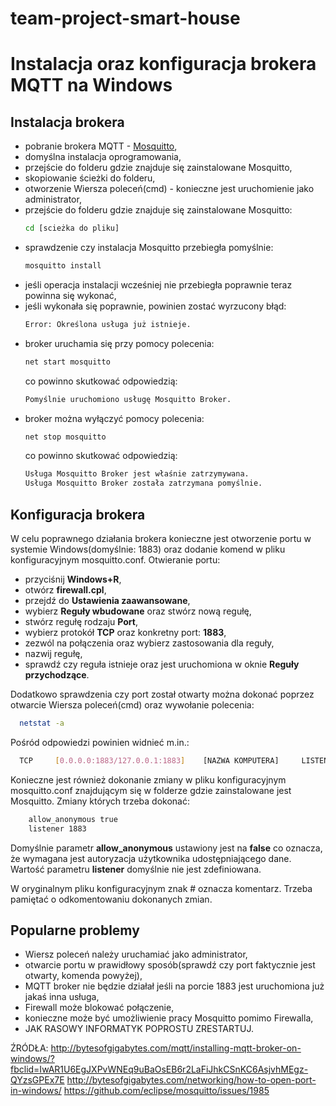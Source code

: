 # team-project-smart-house

# Instalacja oraz konfiguracja brokera MQTT na Windows
## Instalacja brokera
  - pobranie brokera MQTT - [Mosquitto](https://mosquitto.org/download/),
  - domyślna instalacja oprogramowania,
  - przejście do folderu gdzie znajduje się zainstalowane Mosquitto,
  - skopiowanie ścieżki do folderu,
  - otworzenie Wiersza poleceń(cmd) - konieczne jest uruchomienie jako administrator,
  - przejście do folderu gdzie znajduje się zainstalowane Mosquitto:
     ```sh
     cd [scieżka do pliku]
     ```
  - sprawdzenie czy instalacja Mosquitto przebiegła pomyślnie:
     ```sh
     mosquitto install
     ```
  - jeśli operacja instalacji wcześniej nie przebiegła poprawnie teraz powinna się wykonać,
  - jeśli wykonała się poprawnie, powinien zostać wyrzucony błąd:
       ```sh
     Error: Określona usługa już istnieje.
     ```
  - broker uruchamia się przy pomocy polecenia:
     ```sh
     net start mosquitto
     ```
     co powinno skutkować odpowiedzią:
     ```sh
     Pomyślnie uruchomiono usługę Mosquitto Broker.
     ```
  - broker można wyłączyć pomocy polecenia:
     ```sh
     net stop mosquitto
     ```
     co powinno skutkować odpowiedzią:
     ```sh
     Usługa Mosquitto Broker jest właśnie zatrzymywana.
     Usługa Mosquitto Broker została zatrzymana pomyślnie.
     ```
## Konfiguracja brokera
  W celu poprawnego działania brokera konieczne jest otworzenie portu w systemie Windows(domyślnie: 1883) oraz dodanie komend w pliku konfiguracyjnym mosquitto.conf. 
  Otwieranie portu:
  - przyciśnij **Windows+R**,
  - otwórz **firewall.cpl**,
  - przejdź do **Ustawienia zaawansowane**,
  - wybierz **Reguły wbudowane** oraz stwórz nową regułę,
  - stwórz regułę rodzaju **Port**,
  - wybierz protokół **TCP** oraz konkretny port: **1883**,
  - zezwól na połączenia oraz wybierz zastosowania dla reguły,
  - nazwij regułę,
  - sprawdź czy reguła istnieje oraz jest uruchomiona w oknie **Reguły przychodzące**.
  
  Dodatkowo sprawdzenia czy port został otwarty można dokonać poprzez otwarcie Wiersza poleceń(cmd) oraz wywołanie  polecenia:
  ```sh
    netstat -a
  ```
  Pośród odpowiedzi powinien widnieć m.in.:
  ```sh
    TCP     [0.0.0.0:1883/127.0.0.1:1883]    [NAZWA KOMPUTERA]     LISTENING
  ```
  
  Konieczne jest również dokonanie zmiany w pliku konfiguracyjnym mosquitto.conf znajdującym się w folderze gdzie zainstalowane jest Mosquitto.
  Zmiany których trzeba dokonać:
  ```sh
      allow_anonymous true
      listener 1883
  ```
  Domyślnie parametr **allow_anonymous** ustawiony jest na **false** co oznacza, że wymagana jest autoryzacja użytkownika udostępniającego dane.
  Wartość parametru **listener** domyślnie nie jest zdefiniowana.
  
  W oryginalnym pliku konfiguracyjnym znak # oznacza komentarz. Trzeba pamiętać o odkomentowaniu dokonanych zmian.
## Popularne problemy
- Wiersz poleceń należy uruchamiać jako administrator,
- otwarcie portu w prawidłowy sposób(sprawdź czy port faktycznie jest otwarty, komenda powyżej),
- MQTT broker nie będzie działał jeśli na porcie 1883 jest uruchomiona już jakaś inna usługa,
- Firewall może blokować połączenie,
- konieczne może być umożliwienie pracy Mosquitto pomimo Firewalla,
- JAK RASOWY INFORMATYK POPROSTU ZRESTARTUJ.

ŹRÓDŁA:
  http://bytesofgigabytes.com/mqtt/installing-mqtt-broker-on-windows/?fbclid=IwAR1U6EgJXPvWNEq9uBaOsEB6r2LaFiJhkCSnKC6AsjvhMEgz-QYzsGPEx7E
  http://bytesofgigabytes.com/networking/how-to-open-port-in-windows/
  https://github.com/eclipse/mosquitto/issues/1985
